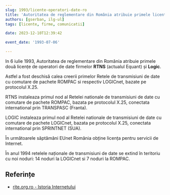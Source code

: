 ```yaml
---
slug: 1993/licente-operatori-date-ro
title: 'Autoritatea de reglementare din România atribuie primele licențe de operatori de date'
authors: [gserban, ilg-ul]
tags: [licente, firme, comunicatii]

date: 2023-12-10T12:39:42

event_date: '1993-07-06'

---
```


In 6 iulie 1993, Autoritatea de reglementare din România atribuie
primele două licențe de operatori de date
firmelor **RTNS** (actualul Equant) și **Logic**.

<!-- truncate -->

Astfel a fost deschisă calea creerii primelor Retele de transmisiuni de
date cu comutare de pachete ROMPAC si respectiv LOGICnet, bazate pe
protocolul X.25.

RTNS instaleaza primul nod al Retelei nationale de transmisiuni de
date cu comutare de pachete ROMPAC, bazata pe protocolul X.25,
conectata international prin TRANSPASC (Franta).

LOGIC instaleaza primul nod al Retelei nationale de transmisiuni
de date cu comutare de pachete LOGICnet, bazata pe protocolul X.25,
conectata international prin SPRINTNET (SUA).

În următoarele săptămâni EUnet România obține licența pentru servicii
de Internet.

În anul 1994 retelele naționale de transmisiuni de date se extind în
teritoriu cu noi noduri: 14 noduri la LOGICnet si 7 noduri la ROMPAC.

## Referințe

- [rite.org.ro - Istoria Internetului](https://rite.org.ro/istoria-internetului/)
